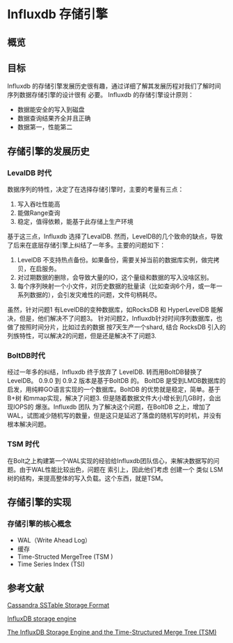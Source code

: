 # Influxdb 存储引擎


## 概览

## 目标

   Influxdb 的存储引擎发展历史很有趣，通过详细了解其发展历程对我们了解时间序列数据存储引擎的设计很有
必要。
   Influxdb 的存储引擎设计原则：

* 数据能安全的写入到磁盘
* 数据查询结果齐全并且正确
* 数据第一，性能第二



## 存储引擎的发展历史

### LevalDB 时代

   数据序列的特性，决定了在选择存储引擎时，主要的考量有三点：
1. 写入吞吐性能高
2. 能做Range查询
3. 稳定，值得依赖，能基于此存储上生产环境

基于这三点，Influxdb 选择了LevalDB. 然而，LevelDB的几个致命的缺点，导致了后来在底层存储引擎上纠结了一年多。主要的问题如下：

1. LevelDB 不支持热点备份。如果备份，需要关掉当前的数据库实例，做完拷贝，在启服务。
2. 对过期数据的删除，会导致大量的IO，这个量级和数据的写入没啥区别。
3. 每个序列映射一个小文件，对历史数据的批量读（比如查询6个月，或一年一系列数据的），会引发灾难性的问题，文件句柄耗尽。

虽然，针对问题1 有LevelDB的变种数据库，如RocksDB 和 HyperLevelDB 能解决，但是，他们解决不了问题3。
针对问题2，Influxdb针对时间序列数据库，也做了按照时间分片，比如过去的数据 按7天生产一个shard, 结合 RocksDB 引入的列族特性，可以解决2的问题，但是还是解决不了问题3.

### BoltDB时代

经过一年多的纠结，Influxdb 终于放弃了 LevelDB. 转而用BoltDB替换了LevelDB。
0.9.0 到 0.9.2 版本是基于BoltDB 的。
BoltDB 是受到LMDB数据库的启发，用纯粹GO语言实现的一个数据库。BoltDB 的优势就是稳定，简单。基于
B+树 和mmap实现，解决了问题3. 但是随着数据文件大小增长到几GB时，会出现IOPS的 爆涨。Influxdb 团队
为了解决这个问题，在BoltDB 之上，增加了 WAL，试图减少随机写的数量，但是这只是延迟了落盘的随机写的时机，并没有根本解决问题。

### TSM 时代
 在Bolt之上构建第一个WAL实现的经验给Influxdb团队信心，来解决数据写的问题。由于WAL性能比较出色，问题在
 索引上，因此他们考虑 创建一个 类似 LSM 树的结构，来提高整体的写入负载。这个东西，就是TSM。



## 存储引擎的实现

### 存储引擎的核心概念

* WAL（Write Ahead Log）
* 缓存
* Time-Structed MergeTree (TSM )
* Time Series Index (TSI)





<!-- 

## 几个问题

### 为什么存储引擎不用B+树？

考虑到给定的序列大部分的工作负载在追加写，用B+树应该能达到一个好的写入性能？ 实质上，
针对特定序列的写入能到达每秒10万+ 的吞吐量，但是真实的情况是，时间序列的并发写入，对应
的是大量的序列，在表现上，写入更像是随机写。


### 大规模的删除过期的数据

时间序列的数据，通常面临大规模的数据删除。常见的场景是，时间序列的数据，对近期的时间精度要求更高，
通常是几天或几个月。更长的数据，通常通过降采样，或者聚合的方式转化为低精度的数据。一方面是为了节省
存储成本，另一方便是为了提高查询响应时间。

最简单的办法，是当每个序列过期的时候，自动删除。但这意味着，系统需要处理删除的数据和写入时一样。
而且，大部分的数据引擎并不支持这种设计。


## LevelDB 和 Log Structured Merge Trees


Influxdb 最初选择LevelDB 作为底层的存储引擎，这个和Prometheus的最初选择一样。主要的考量是：
 
1. LevelDB 基于LSM 实现，而且具有很好的写吞吐性能。 LevelDB 暴露的出API，是对Key做了排序的，这对
时间序列数据是非常友好的，因为可以基于Key做范围的筛选。

2. LevelDB 的最大优势是，高吞吐率的写入和存储压缩。

面临的问题：

 1. LevelDB 不支持热点备份。如果希望备份，你需要将数据关掉，在做一个拷贝。当然有LevelDB 的变种数据
 库，如 RocksDB and HyperLevelDB 能解决这个问题，但是还是会有其它问题。

 2. 自动管理数据保留策略。不幸的是，LSM 结构数据的删除 和数据的写入一样昂贵。
 通常，一个删除的执行过程是：
     写一个删除记录到一个 tombstone.
     之后，将查询的结果集和所有的 tombstone 合并，来获取需要删除的数量
     最后，将运行压缩操作，删除SSTable文件中的逻辑删除记录 和 tombstone中的记录。

为了避免删除，Influxdb 将数据分割到 shard 的各个时间块上。一个shard 通常可以保存一天或七天的数据。每个shard映射到一个底层LevelDB。这意味着我们可以通过关闭数据库并删除底层文件来删除一整天的数据。 -->





## 参考文献

[Cassandra SSTable Storage Format](http://distributeddatastore.blogspot.com/2013/08/cassandra-sstable-storage-format.html)

[InfluxDB storage engine](https://v2.docs.influxdata.com/v2.0/reference/internals/storage-engine/#)

[The InfluxDB Storage Engine and the Time-Structured Merge Tree (TSM)](https://docs.influxdata.com/influxdb/v1.3/concepts/storage_engine/)